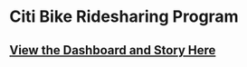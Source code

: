 # Citi Bike Ridesharing Program



## [View the Dashboard and Story Here](https://public.tableau.com/app/profile/sharona7769/viz/CitibikeChallenge_16356510573400/NYCCitibike)
